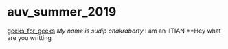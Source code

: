 # auv_summer_2019

[geeks_for_geeks](https://www.geeksforgeeks.org/)
_My name is sudip chakraborty_ I am an IITIAN
**Hey what are you writting

